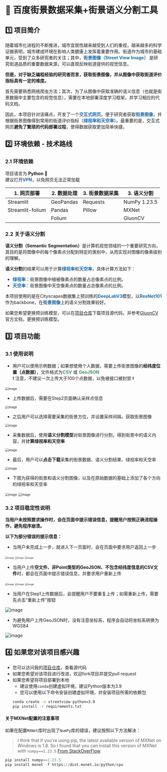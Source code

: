 # :house_with_garden: 百度街景数据采集+街景语义分割工具

## :one: 项目简介
随着城市化进程的不断推进，城市宜居性越来越受到人们的重视，越来越多的科学证据表明，城市建成环境在影响人类健康上发挥着重要作用。街道作为城市的基础单元，受到了众多研究者的关注；其中，<b><font color=#186cb0>街景图像（Street View Image）</font> </b>是研究街道品质的重要数据来源，可以直观反映街道提供的视觉信息。

<b>但是，对于缺乏编程经验的研究者而言，获取街景图像，并从图像中获取街道评价指标具有一定的难度。</b>

首先需要熟悉网络爬虫方法；其次，为了从图像中获取准确的语义信息（也就是街景数据中主要包含的视觉信息），需要在本地部署深度学习框架，并学习相应的代码文档。

因此，本项目针对该痛点，开发了一个<b><font color=#186cb0>交互式网页</font></b>，便于研究者获取<b><font color=#186cb0>街景图像</font></b>，并根据街景图像得到常用的街道评价指标（<b><font color=#186cb0>绿视率和天空率</font></b>）。最重要的是，交互式网页<b>避免了繁琐的代码部署过程</b>，使得数据获取更加简单快捷。

## :two: 环境依赖 - 技术路线
### 2.1 环境依赖

项目语言为 **Python** :snake: <br>
建议打开<b><font color=#186cb0>VPN</font></b>，以免网页无法正常加载

| 1. 网页部署      | 2. 数据处理 | 3. 街景数据采集 | 3. 语义分割  |
| ---------------- | ----------- | --------------- | ------------ |
| Streamlit        | GeoPandas   | Requests        | NumPy 1.23.5 |
| Streamlit-folium | Pandas      | Pillow          | MXNet        |
|                  | Folium      |                 | GluonCV      |

### 2.2 关于语义分割 
<b>语义分割（Semantic Segmentation）</b>是计算机视觉领域的一个重要研究方向，其目的是将图像中的每个像素点分配到特定的类别中，从而实现对图像的像素级别的理解。

<b>语义分割</b>的结果可以用于计算<b><font color=#186cb0>绿视率</font></b>和<b><font color=#186cb0>天空率</font></b>，具体计算方法如下：

- <b><font color=#186cb0>绿视率</font></b>：街景图像中植被像素点的数量占总像素点的比例。
- <b><font color=#186cb0>天空率</font></b>：街景图像中天空像素点的数量占总像素点的比例。

本项目使用的是在Cityscapes数据集上预训练的<b><font color=#186cb0>DeepLabV3</font></b>模型，以<b><font color=#186cb0>ResNet101</font></b>作为backbone，在<b><font color=#186cb0>街景图像</font></b>上的语义分割效果较好。

如果您希望更换预训练模型，可以在[项目仓库](https://github.com/Antonia-Lake/Street-View-AOI-Spider)下载项目源代码，并参考[GluonCV](https://cv.gluon.ai/model_zoo/segmentation.html)官方文档，更换预训练模型。

## :three: 项目功能

### 3.1 使用说明
- 用户可以使用示例数据；如果想使用个人数据，需要上传街景图像的<b>经纬度位置（点数据）</b>，文件格式为<b><font color=#478e68>CSV</font></b> 或 <b><font color=#478e68>GeoJSON</font></b> <br>
:exclamation: 注意，不建议一次上传大于100个点数据，以免被接口被封禁 :exclamation:

<img src="./gif/step1.gif" alt="image" style="zoom:67%;" />

- 上传数据后，需要在Step2页面确认采样点信息

<img src="./gif/step2.gif" alt="image" style="zoom:67%;" />

- 之后用户可以选择需要采集的街景方位，并设置采样间隔，获取街景图像

<img src="./gif/step4_1.gif" alt="image" style="zoom:67%;" />

- 采集数据后，使用<b>语义分割模型</b>对街景图像进行分割，得到街景中的语义内容，并<b>计算绿视率和天空率</b>

<img src="./gif/step4_1.gif" alt="image" style="zoom:67%;" />

- 最后，用户可以<b>点击下载</b>采集的街景数据、语义分割结果、绿视率和天空率

<img src="./gif/step4_2.gif" alt="image" style="zoom:67%;" />

- 下图为获得的街景和语义分割图像，以及在原始数据的基础上添加了各个方向的绿视率和天空率

<img src="./gif/download.png" alt="image" style="zoom:67%;" />

<img src="./gif/result1.png" alt="image" style="zoom:70%;" />

### 3.2 项目稳定性说明

<b>当用户未按照要求操作时，会在页面中提示错误信息，提醒用户按照正确流程操作，避免程序崩溃。</b> 

<b>以下为部分错误的提示信息：</b>

- 当用户未完成上一步，就进入下一页面时，会在页面中要求用户返回上一步

<img src="./gif/warn1.png" alt="image" style="zoom: 50%;" />

<img src="./gif/warn2.png" alt="image" style="zoom: 48%;" />

<img src="./gif/warn3.png" alt="image" style="zoom: 50%;" />

- 当用户上传<b>空文件、非Point类型的GeoJSON、不包含经纬度信息的CSV文件</b>时，都会在页面中提示错误信息，并要求用户重新上传

<img src="./gif/warn_empty.png" alt="image" style="zoom:50%;" />

<img src="./gif/warn_notpoint.png" alt="image" style="zoom:50%;" />

<img src="./gif/warn_notnumber.png" alt="image" style="zoom:50%;" />

- 当用户在Step1上传数据后，会提醒用户不要重复上传；如需重新上传，需要先点击“重新上传”按钮

![image](./gif/warn_reload.png)

- 为避免用户上传GeoJSON时，没有注意坐标系，程序会自动将坐标系转换为WGS84

![image](./gif/warn_coor.png)

## :four: 如果您对该项目感兴趣

- 您可以访问我的[项目仓库](https://github.com/Antonia-Lake/Street-View-AOI-Spider)，查看源代码
- 如果您希望对该项目进行改进，欢迎fork项目并提交pull request
- 如果您希望将项目部署到本地
    - 建议使用`conda`创建虚拟环境，建议Python版本为3.9
    - 您可以使用以下命令安装创建虚拟环境，并安装项目所需的依赖包
    ```cmd
    conda create -n streetview python=3.9
    pip install -r requirements.txt
    ```

#### 关于MXNet配置的注意事项

如果在配置`MXNet`库时出现了`NumPy`库的错误，建议按照以下方法解决：

> I think that if you're using pip, the latest available version of MXNet on Windows is 1.8. So I found that you can install this version of MXNet with `numpy==1.23.5`   [From StackOverFlow](https://stackoverflow.com/questions/65325177/how-to-solve-numpy-error-while-installing-mxnet)

```py
pip install numpy==1.23.5
pip install mxnet -f https://dist.mxnet.io/python/cpu
```

